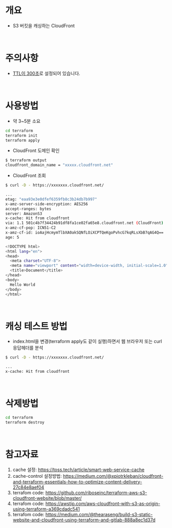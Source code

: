 # 개요
* S3 버킷을 캐싱하는 CloudFront

<br>

# 주의사항
* [TTL이 300초](./terraform/cloudfront.tf#L39)로 설정되어 있습니다.

<br>

# 사용방법

* 약 3~5분 소요

```bash
cd terraform
terraform init
terraform apply
```

* CloudFront 도메인 확인

```bash
$ terraform output
cloudfront_domain_name = "xxxxx.cloudfront.net"
```

* CloudFront 조회

```bash
$ curl -D - https://xxxxxxx.cloudfront.net/

...
etag: "eaa93e3e0dfef6359fb8c3b24db7b997"
x-amz-server-side-encryption: AES256
accept-ranges: bytes
server: AmazonS3
x-cache: Hit from cloudfront
via: 1.1 501c4b7f34424b91df8fa1ce02fa65e8.cloudfront.net (CloudFront)
x-amz-cf-pop: ICN51-C2
x-amz-cf-id: ioAajHcmymTlbXA0akSQNfLOiXCPTQeKgoPvhcG7kqRLsXbB7qAG4Q==
age: 5

<!DOCTYPE html>
<html lang="en">
<head>
  <meta charset="UTF-8">
  <meta name="viewport" content="width=device-width, initial-scale=1.0">
  <title>Document</title>
</head>
<body>
  Hello World
</body>
</html>
```

<br>

# 캐싱 테스트 방법
* index.html을 변경(terraform apply도 같이 실행)하면서 웹 브라우저 또는 curl 응답헤더를 분석

```bash
$ curl -D - https://xxxxxxx.cloudfront.net/

...
x-cache: Hit from cloudfront
```

<br>

# 삭제방법

```bash
cd terraform
terraform destroy
```

<br>

# 참고자료
1. cache 설정: https://toss.tech/article/smart-web-service-cache
2. cache-control 설정방법: https://medium.com/@xpiotrkleban/cloudfront-and-terraform-essentials-how-to-optimize-content-delivery-27c84e8aef04
3. terrafom code: https://github.com/riboseinc/terraform-aws-s3-cloudfront-website/blob/master/
4. terrafom code: https://awstip.com/aws-cloudfront-with-s3-as-origin-using-terraform-a369cdadc541
5. terrafom code: https://medium.com/@thearaseng/build-s3-static-website-and-cloudfront-using-terraform-and-gitlab-888a8ec1d37d
